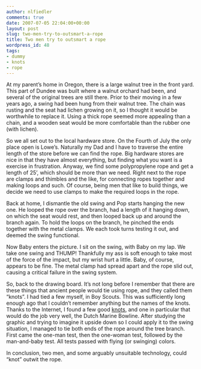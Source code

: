 ```yaml
---
author: nlfiedler
comments: true
date: 2007-07-05 22:04:00+00:00
layout: post
slug: two-men-try-to-outsmart-a-rope
title: Two men try to outsmart a rope
wordpress_id: 48
tags:
- dummy
- knots
- rope
---
```


At my parent’s home in Oregon, there is a large walnut tree in the front yard. This part of Dundee was built where a walnut orchard had been, and several of the original trees are still there. Prior to their moving in a few years ago, a swing had been hung from their walnut tree. The chain was rusting and the seat had lichen growing on it, so I thought it would be worthwhile to replace it. Using a thick rope seemed more appealing than a chain, and a wooden seat would be more comfortable than the rubber one (with lichen).

   

So we all set out to the local hardware store. On the Fourth of July the only place open is Lowe’s. Naturally my Dad and I have to traverse the entire length of the store before we can find the rope. Big hardware stores are nice in that they have almost everything, but finding what you want is a exercise in frustration. Anyway, we find some polypropylene rope and get a length of 25’, which should be more than we need. Right next to the rope are clamps and thimbles and the like, for connecting ropes together and making loops and such. Of course, being men that like to build things, we decide we need to use clamps to make the required loops in the rope.

   

Back at home, I dismantle the old swing and Pop starts hanging the new one. He looped the rope over the branch, had a length of it hanging down, on which the seat would rest, and then looped back up and around the branch again. To hold the loops on the branch, he pinched the ends together with the metal clamps. We each took turns testing it out, and deemed the swing functional.

   

Now Baby enters the picture. I sit on the swing, with Baby on my lap. We take one swing and THUMP! Thankfully my ass is soft enough to take most of the force of the impact, but my wrist hurt a little. Baby, of course, appears to be fine. The metal clamp had spread apart and the rope slid out, causing a critical failure in the swing system.

   

So, back to the drawing board. It’s not long before I remember that there are these things that ancient people would tie using rope, and they called them “knots”. I had tied a few myself, in Boy Scouts. This was sufficiently long enough ago that I couldn’t remember anything but the names of the knots. Thanks to the Internet, I found a few good [knots](http://www.realknots.com/), and one in particular that would do the job very well, the Dutch Marine Bowline. After studying the graphic and trying to imagine it upside down so I could apply it to the swing situation, I managed to tie both ends of the rope around the tree branch. First came the one-man test, then the one-woman test, followed by the man-and-baby test. All tests passed with flying (or swinging) colors.

   

In conclusion, two men, and some arguably unsuitable technology, could “knot” outwit the rope.
